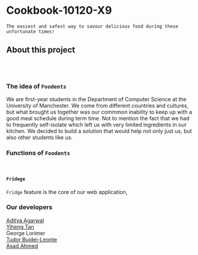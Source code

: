 # Cookbook-10120-X9


`The easiest and safest way to savour delicious food during these unfortunate times!`


## About this project
<br>
<br>

### The idea of `Foodents`
We are first-year students in the Department of Computer Science at the University of Manchester. We come from different countries and cultures, but what brought us together was our commmon inability to keep up with a good meal schedule during term time. Not to mention the fact that we had to frequently self-isolate which left us with very limited ingredients in our kitchen. We decided to build a solution that would help not only just us, but also other students like us.

### Functions of `Foodents`
<br>

#### `Fridege`
`Fridge` feature is the core of our web application, 


### Our developers
[Aditya Agarwal](http://linkedin.com/in/aditya-5/)<br>
[Yiheng Tan](https://github.com/yiheng-tan)<br>
George Lorimer<br>
[Tudor Bujdei-Leonte](http://linkedin.com/in/tudor-bujdei-leonte/)<br>
[Asad Ahmed](https://www.linkedin.com/in/asad-ah/)<br>
